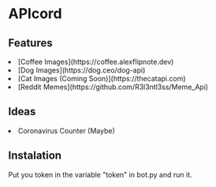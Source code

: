 # APIcord
## Features
<li>[Coffee Images](https://coffee.alexflipnote.dev)</li>
<li>[Dog Images](https://dog.ceo/dog-api)</li>
<li>[Cat Images (Coming Soon)](https://thecatapi.com)</li>
<li>[Reddit Memes](https://github.com/R3l3ntl3ss/Meme_Api)</li>

## Ideas
<li>Coronavirus Counter (Maybe)</li>

## Instalation
Put you token in the variable "token" in bot.py and run it.

